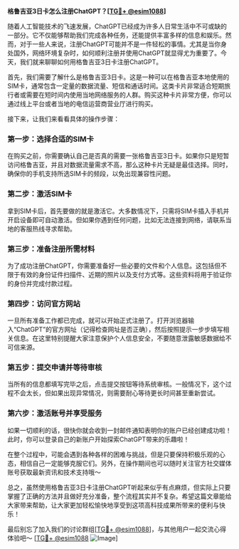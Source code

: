 **格鲁吉亚3日卡怎么注册ChatGPT？[[TG💪+ @esim1088](https://t.me/s/esim1088)]**

随着人工智能技术的飞速发展，ChatGPT已经成为许多人日常生活中不可或缺的一部分。它不仅能够帮助我们完成各种任务，还能提供丰富多样的信息和娱乐。然而，对于一些人来说，注册ChatGPT可能并不是一件轻松的事情。尤其是当你身处国外，网络环境复杂时，如何顺利注册并使用ChatGPT就显得尤为重要了。今天，我们就来聊聊如何用格鲁吉亚3日卡注册ChatGPT。

首先，我们需要了解什么是格鲁吉亚3日卡。这是一种可以在格鲁吉亚本地使用的SIM卡，通常包含一定量的数据流量、短信和通话时间。这类卡片非常适合短期旅行者或需要在短时间内使用当地网络服务的人群。购买这种卡片非常方便，你可以通过线上平台或者当地的电信运营商营业厅进行购买。

接下来，让我们来看看具体的操作步骤：

### 第一步：选择合适的SIM卡

在购买之前，你需要确认自己是否真的需要一张格鲁吉亚3日卡。如果你只是短暂访问格鲁吉亚，并且对数据流量需求不高，那么这种卡片无疑是最佳选择。同时，确保你的手机支持所选SIM卡的频段，以免出现兼容性问题。

### 第二步：激活SIM卡

拿到SIM卡后，首先要做的就是激活它。大多数情况下，只需将SIM卡插入手机并开启设备即可自动激活。但如果你遇到任何问题，比如无法连接到网络，请联系当地的客服热线寻求帮助。

### 第三步：准备注册所需材料

为了成功注册ChatGPT，你需要准备好一些必要的文件和个人信息。这包括但不限于有效的身份证件扫描件、近期的照片以及支付方式等。这些资料将用于验证你的身份并完成付款过程。

### 第四步：访问官方网站

一旦所有准备工作都已完成，就可以开始正式注册了。打开浏览器输入“ChatGPT”的官方网址（记得检查网址是否正确），然后按照提示一步步填写相关信息。在这里特别提醒大家注意保护个人信息安全，不要随意泄露敏感数据给不可信来源。

### 第五步：提交申请并等待审核

当所有的信息都填写完毕之后，点击提交按钮等待系统审核。一般情况下，这个过程不会太长，但如果出现异常情况，则需要耐心等待更长时间甚至重新尝试。

### 第六步：激活账号并享受服务

如果一切顺利的话，很快你就会收到一封邮件通知表明你的账户已经创建成功啦！此时，你可以登录自己的新账户开始探索ChatGPT带来的乐趣啦！

在整个过程中，可能会遇到各种各样的困难与挑战，但是只要保持积极乐观的心态，相信自己一定能够克服它们。另外，在操作期间也可以随时关注官方社交媒体账号获取最新资讯和技术支持哦～

总之，虽然使用格鲁吉亚3日卡注册ChatGPT听起来似乎有点麻烦，但实际上只要掌握了正确的方法并且做好充分准备，整个流程其实并不复杂。希望这篇文章能给大家带来帮助，让大家更加轻松愉快地享受到这项高科技成果所带来的便利与快乐！

最后别忘了加入我们的讨论群组[[TG💪+ @esim1088](https://t.me/s/esim1088)]，与其他用户一起交流心得体验吧～ [[TG💪+ @esim1088](https://t.me/s/esim1088) ![Image](https://i.postimg.cc/4NQfJmqS/Snipaste-2025-05-13-00-14-12.png)]